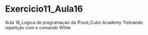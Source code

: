 # Exercicio11_Aula16
Aula 16_Logica de programação da IFood_Cubo Academy
Treinando repetição com o comando While
